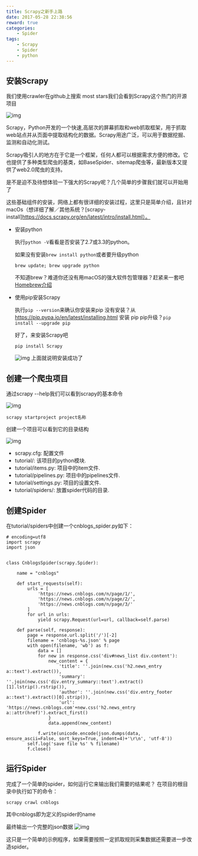 ```yaml
---
title: Scrapy之新手上路
date: 2017-05-28 22:38:56
reward: true
categories:
    - Spider
tags:
    - Scrapy
    - Spider
    - python
---
```


## 安装Scrapy

我们使用crawler在github上搜索 most stars我们会看到Scrapy这个热门的开源项目

![img](http://oqcey66z7.bkt.clouddn.com/public/images/crawler-most-stars.png)

Scrapy，Python开发的一个快速,高层次的屏幕抓取和web抓取框架，用于抓取web站点并从页面中提取结构化的数据。Scrapy用途广泛，可以用于数据挖掘、监测和自动化测试。

Scrapy吸引人的地方在于它是一个框架，任何人都可以根据需求方便的修改。它也提供了多种类型爬虫的基类，如BaseSpider、sitemap爬虫等，最新版本又提供了web2.0爬虫的支持。

是不是迫不及待想体验一下强大的Scrapy呢？几个简单的步骤我们就可以开始用了

这些基础组件的安装，网络上都有很详细的安装过程，这里只是简单介绍，且针对macOs（想详细了解／其他系统？[scrapy-install]https://docs.scrapy.org/en/latest/intro/install.html）。

<!--more-->

* 安装python

    执行``python -V``看看是否安装了2.7或3.3的python。

    如果没有安装``brew install python``或者要升级python
    ```
    brew update; brew upgrade python
    ```
    不知道brew？难道你还没有用macOS的强大软件包管理器？赶紧来一套吧[Homebrew介绍](https://brew.sh/index_zh-cn.html)

* 使用pip安装Scrapy

    执行``pip --version``来确认你安装来pip
    没有安装？从 https://pip.pypa.io/en/latest/installing.html 安装 pip
    pip升级？``pip install --upgrade pip``
    
    好了，来安装Scrapy吧
    ```
    pip install Scrapy
    ```
    ![img](http://oqcey66z7.bkt.clouddn.com/public/images/success-install-scrapy.png)
    上面就说明安装成功了

## 创建一个爬虫项目
    
通过scrapy --help我们可以看到scrapy的基本命令
    
![img](http://oqcey66z7.bkt.clouddn.com/public/images/scrapy-help.png)

```
scrapy startproject project名称
```
创建一个项目可以看到它的目录结构

![img](http://oqcey66z7.bkt.clouddn.com/public/images/directory-struct.png)

* scrapy.cfg: 配置文件
* tutorial/: 该项目的python模块.
* tutorial/items.py: 项目中的item文件.
* tutorial/pipelines.py: 项目中的pipelines文件.
* tutorial/settings.py: 项目的设置文件.
* tutorial/spiders/: 放置spider代码的目录.

## 创建Spider

在tutorial/spiders中创建一个cnblogs_spider.py如下：
```
# encoding=utf8
import scrapy
import json


class CnblogsSpider(scrapy.Spider):

    name = "cnblogs"

    def start_requests(self):
        urls = [
            'https://news.cnblogs.com/n/page/1/',
            'https://news.cnblogs.com/n/page/2/',
            'https://news.cnblogs.com/n/page/3/'
        ]
        for url in urls:
            yield scrapy.Request(url=url, callback=self.parse)

    def parse(self, response):
        page = response.url.split('/')[-2]
        filename = 'cnblogs-%s.json' % page
        with open(filename, 'wb') as f:
            data = []
            for new in response.css('div#news_list div.content'):
                new_content = {
                    'title': ''.join(new.css('h2.news_entry a::text').extract()),
                    'summary': ''.join(new.css('div.entry_summary::text').extract()[1].lstrip().rstrip()),
                    'author': ''.join(new.css('div.entry_footer a::text').extract()[0].strip()),
                    'url': 'https://news.cnblogs.com'+new.css('h2.news_entry a::attr(href)').extract_first()
                }
                data.append(new_content)

            f.write(unicode.encode(json.dumps(data, ensure_ascii=False, sort_keys=True, indent=4)+'\r\n', 'utf-8'))
        self.log('save file %s' % filename)
        f.close()

```

## 运行Spider

完成了一个简单的spider，如何运行它来输出我们需要的结果呢？
在项目的根目录中执行如下的命令：

```
scrapy crawl cnblogs
```
其中cnblogs即为定义的spider的name


最终输出一个完整的json数据
![img](http://oqcey66z7.bkt.clouddn.com/public/images/scrapy-spider-export-json.png)

这只是一个简单的示例程序，如果需要按照一定抓取规则采集数据还需要进一步改造spider。




    
    